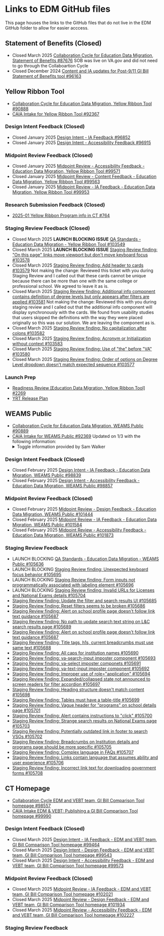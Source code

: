 # Links to EDM GitHub files
This page houses the links to the GitHub files that do not live in the EDM GitHub folder to allow for easier acccess.

## Statement of Benefits (Closed)
- Closed March 2025 [Collaboration Cycle for Education Data Migration, Statement of Benefits #87676](https://github.com/department-of-veterans-affairs/va.gov-team/issues/87676) SOB was live on VA.gov and did not need to go through the Collaboartion Cycle 
- Closed December 2024 [Content and IA updates for Post-9/11 GI Bill Statement of Benefits tool #96163](https://github.com/department-of-veterans-affairs/va.gov-team/issues/96163#issuecomment-2465793582)

## Yellow Ribbon Tool
- [Collaboration Cycle for Education Data Migration, Yellow Ribbon Tool #90888](https://github.com/department-of-veterans-affairs/va.gov-team/issues/90888)
- [CAIA Intake for Yellow Ribbon Tool #92367](https://github.com/department-of-veterans-affairs/va.gov-team/issues/92367)

### Design Intent Feedback (Closed)
- Closed January 2025 [Design Intent - IA Feedback #96852](https://github.com/department-of-veterans-affairs/va.gov-team/issues/96852#event-15254368406) 
- Closed January 2025 [Design Intent - Accessibility Feedback #96915](https://github.com/department-of-veterans-affairs/va.gov-team/issues/96915#event-15270298759) 

### Midpoint Review Feedback (Closed)
- Closed January 2025 [Midpoint Review - Accessibility Feedback - Education Data Migration, Yellow Ribbon Tool #99571](https://github.com/department-of-veterans-affairs/va.gov-team/issues/99571#event-15736459684) 
- Closed January 2025 [Midpoint Review - Content Feedback - Education Data Migration, Yellow Ribbon Tool #99563](https://github.com/department-of-veterans-affairs/va.gov-team/issues/99563)
- Closed January 2025 [Midpoint Review - IA Feedback - Education Data Migration, Yellow Ribbon Tool #99953](https://github.com/department-of-veterans-affairs/va.gov-team/issues/99953#event-15810387277) 

### Research Submission Feedback (Closed)
- [2025-01 Yellow Ribbon Program info in CT #764](https://github.com/department-of-veterans-affairs/va.gov-research-repository/issues/764)

### Staging Review Feedback (Closed)
- Closed March 2025 **LAUNCH BLOCKING ISSUE** [QA Standards - Education Data Migration - Yellow Ribbon Tool #103549](https://github.com/department-of-veterans-affairs/va.gov-team/issues/103549#event-16390815495)
- Closed March 2025 **LAUNCH BLOCKING ISSUE** [Staging Review finding: "On this page" links move viewport but don't move keyboard focus #103578](https://github.com/department-of-veterans-affairs/va.gov-team/issues/103578#event-16405016469)
- Closed March 2025 [Staging Review finding: Add header to cards #103579](https://github.com/department-of-veterans-affairs/va.gov-team/issues/103579#event-16405016903) Not making the change: Reviewed this ticket with you during Staging Review and I called out that these cards cannot be unique because there can be more than one with the same college or professional school. We agreed to leave it as is.
- Closed March 2025 [Staging Review finding: Additional info component contains definition of degree levels but only appears after filters are applied #103581](https://github.com/department-of-veterans-affairs/va.gov-team/issues/103581#event-16405017776) Not making the change: Reviewed this with you during staging review and I called out that the additional info component will display synchronously with the cards. We found from usability studies that users skipped the definitions with the way they were placed originally so this was our solution. We are leaving the component as is.
- Closed March 2025 [Staging Review finding: No capitalization after colons #103582](https://github.com/department-of-veterans-affairs/va.gov-team/issues/103582#event-16405018216)
- Closed March 2025 [Staging Review finding: Acronym or Initialization without context #103583](https://github.com/department-of-veterans-affairs/va.gov-team/issues/103583#event-16405018622)
- Closed March 2025 [Staging Review finding: Use of "the" before "VA"  #103580](https://github.com/department-of-veterans-affairs/va.gov-team/issues/103580#event-16405017312)
- Closed March 2025 [Staging Review finding: Order of options on Degree Level dropdown doesn't match expected sequence #103577](https://github.com/department-of-veterans-affairs/va.gov-team/issues/103577#event-16405015903)

### Launch Prep
- [Readiness Review [Education Data Migration, Yellow Ribbon Tool] #2269](https://github.com/department-of-veterans-affairs/va.gov-team-sensitive/issues/2269) 
- [YRT Release Plan](https://github.com/department-of-veterans-affairs/va.gov-team/blob/master/products/education-data-migration/edm-yellow-ribbon-program-information-in-comparison-tool-release-plan.md)

## WEAMS Public 
- [Collaboration Cycle for Education Data Migration, WEAMS Public #90889](https://github.com/department-of-veterans-affairs/va.gov-team/issues/90889)
- [CAIA Intake for WEAMS Public #92369](https://github.com/department-of-veterans-affairs/va.gov-team/issues/92369)
  Updated on 1/3 with the following information:
  <details>
  <summary>Toggle information provided by Sam Walker</summary>
  Adding my recommendations here, for record-keeping, on the question of how to name institutions sub-pages:
  I discussed with Sneha and Jen, and then also discussed in OCTO slack with Ariana.
  Two options:
  Adjust the breadcrumbs to include the institution name, rather than the current tool behavior of listing "Institution details" in the breadcrumb for each institution. Doing this means that the H1 of any sub-pages of the institution page should generally have lengths that are within the character limit.
  The opportunities here are:
    a) gives the tool breadcrumbs that are consistent with users' experiences across va.gov
    b) brings the tool into alignment with VADS guidance on aligning H1s and breadcrumbs and how breadcrumbs
    c) solves the H1 length issue in most cases.
  The risks here are:
    a) requires development time
    b) if there are a few sub-pages with very long titles, the team would need to either define a pattern for shortening these or create one-off manual solutions for shortening those strings.
  Retain the current breadcrumb structure, using "Institution details" for all institution pages, in which case institution sub-page H1s would likely list both the institution name and the title of the sub-page, to help the user stay oriented in the tool.
  The opportunities here are:
    a) provides solution #1 queued up in the backlog for a future team to pick up and implement as part of future work in the tool,
    b) short-term solution that allows the team to not re-work the breadcrumbs as part of current scope.
  Risks here are:
    a) the tool's breadcrumbs, which are currently out of alignment with VADS breadcrumb guidance, would stay out of alignment.
    b) H1s would also be out of alignment with VADS character counts guidance
  The character limit for these pages is technically 52 characters.
  I think option 1 would be the way to alleviate the issue, and that's what I advise. And also, I know that a lot of variables - including go-live timelines and engineering capacity - means that it's not always possible to do everything. Which is why, as part of option 2, I'd advise adding these changes to a future backlog if this isn't the time to implement them. My recommendation is check these two options with decision-makers so that Design has clear guidance on whether the scope can include adjusting the breadcrumb structure (which should solve most of the H1 length issue), or sticking with the current not-aligned approach for now and moving this change to the backlog.
</details>

### Design Intent Feedback (Closed)
- Closed February 2025 [Design Intent - IA Feedback - Education Data Migration, WEAMS Public #98839](https://github.com/department-of-veterans-affairs/va.gov-team/issues/98839#event-15607359715)
- Closed February 2025 [Design Intent - Accessibility Feedback - Education Data Migration, WEAMS Public #98857](https://github.com/department-of-veterans-affairs/va.gov-team/issues/98857#event-15611083835)

### Midpoint Review Feedback (Closed)
- Closed February 2025 [Midpoint Review - Design Feedback - Education Data Migration, WEAMS Public #101444](https://github.com/department-of-veterans-affairs/va.gov-team/issues/101444#event-16030284079) 
- Closed February 2025 [Midpoint Review - IA Feedback - Education Data Migration, WEAMS Public #101584](https://github.com/department-of-veterans-affairs/va.gov-team/issues/101584#event-16035612020) 
- Closed February 2025 [Midpoint Review - Accessibility Feedback - Education Data Migration, WEAMS Public #101873](https://github.com/department-of-veterans-affairs/va.gov-team/issues/101873#event-16084759168)

### Staging Review Feedback
- LAUNCH BLOCKING [QA Standards - Education Data Migration - WEAMS Public #105636](https://github.com/department-of-veterans-affairs/va.gov-team/issues/105636#event-16881428829)
- LAUNCH BLOCKING [Staging Review finding: Unexpected keyboard focus behavior #105695](https://github.com/department-of-veterans-affairs/va.gov-team/issues/105695#event-16914796554)
- LAUNCH BLOCKING [Staging Review finding: Form inputs not programmatically associated with labeling element #105696](https://github.com/department-of-veterans-affairs/va.gov-team/issues/105696#event-16914797319)
- LAUNCH BLOCKING [Staging Review finding: Invalid URLs for Licenses and National Exams details #105704](https://github.com/department-of-veterans-affairs/va.gov-team/issues/105704#event-16914802090)
- [Staging Review finding: Update the filter and search results UI #105685](https://github.com/department-of-veterans-affairs/va.gov-team/issues/105685#event-16914790161)
- [Staging Review finding: Reset filters seems to be broken #105686](https://github.com/department-of-veterans-affairs/va.gov-team/issues/105686)
- [Staging Review finding: Alert on school profile page doesn't follow link text guidance #105687](https://github.com/department-of-veterans-affairs/va.gov-team/issues/105687#event-16914791289)
- [Staging Review finding: No path to update search text string on L&C search results page #105689](https://github.com/department-of-veterans-affairs/va.gov-team/issues/105689#event-16914792453)
- [Staging Review finding: Alert on school profile page doesn't follow link text guidance #105687](https://github.com/department-of-veterans-affairs/va.gov-team/issues/105687)
- [Staging Review finding: Title tags, h1s, current breadcrumbs must use same text #105688](https://github.com/department-of-veterans-affairs/va.gov-team/issues/105688#event-16914791900)
- [Staging Review finding: All caps for institution names #105690](https://github.com/department-of-veterans-affairs/va.gov-team/issues/105690#event-16914793004)
- [Staging Review finding: va-search-input imposter component #105693](https://github.com/department-of-veterans-affairs/va.gov-team/issues/105693#event-16914795217)
- [Staging Review finding: va-select imposter componets #105691](https://github.com/department-of-veterans-affairs/va.gov-team/issues/105691#event-16914793660)
- [Staging Review finding: va-text-input imposter component  #105692](https://github.com/department-of-veterans-affairs/va.gov-team/issues/105692#event-16914794616)
- [Staging Review finding: Improper use of role="application" #105694](https://github.com/department-of-veterans-affairs/va.gov-team/issues/105694#event-16914795852)
- [Staging Review finding: Expanded/collapsed state not announced to screen readers for filter accordion #105697](https://github.com/department-of-veterans-affairs/va.gov-team/issues/105697#event-16914797927)
- [Staging Review finding: Heading structure doesn't match content #105698](https://github.com/department-of-veterans-affairs/va.gov-team/issues/105698#event-16914798436)
- [Staging Review finding: Tables must have a table-title #105699](https://github.com/department-of-veterans-affairs/va.gov-team/issues/105699#event-16914799002)
- [Staging Review finding: Vague header for "programs" on school details page #105701](https://github.com/department-of-veterans-affairs/va.gov-team/issues/105701#event-16914800261)
- [Staging Review finding: Alert contains instructions to "click" #105700](https://github.com/department-of-veterans-affairs/va.gov-team/issues/105700#event-16914799640)
- [Staging Review finding: Strange search results on National Exams page #105703](https://github.com/department-of-veterans-affairs/va.gov-team/issues/105703#event-16914801278)
- [Staging Review finding: Potentially outdated link in footer to search VSOs #105702](https://github.com/department-of-veterans-affairs/va.gov-team/issues/105702#event-16914800787)
- [Staging Review finding: Breadcrumbs on Institution details and programs page should be more specific #105705](https://github.com/department-of-veterans-affairs/va.gov-team/issues/105705#event-16914817115)
- [Staging Review finding: Complex language in FAQs  #105707](https://github.com/department-of-veterans-affairs/va.gov-team/issues/105707#event-16914818242)
- [Staging Review finding: Links contain language that assumes ability and user experience #105706](https://github.com/department-of-veterans-affairs/va.gov-team/issues/105706#event-16914817741)
- [Staging Review finding: Incorrect link text for downloading government forms #105708](https://github.com/department-of-veterans-affairs/va.gov-team/issues/105708#event-16914818729)

## CT Homepage
- [Collaboration Cycle EDM and VEBT team, GI Bill Comparison Tool homepage #98557](https://github.com/department-of-veterans-affairs/va.gov-team/issues/98557)
- [CAIA Intake EDM & VEBT: Publishing a GI Bill Comparison Tool homepage #99990](https://github.com/department-of-veterans-affairs/va.gov-team/issues/99990)

### Design Intent Feedback (Closed)
- Closed March 2025 [Design Intent - IA Feedback - EDM and VEBT team, GI Bill Comparison Tool homepage #99464](https://github.com/department-of-veterans-affairs/va.gov-team/issues/99464#event-15708767113)
- Closed March 2025 [Design Intent - Design Feedback - EDM and VEBT team, GI Bill Comparison Tool homepage #99543](https://github.com/department-of-veterans-affairs/va.gov-team/issues/99543#event-15733018527)
- Closed March 2025 [Design Intent - Accessibility Feedback - EDM and VEBT team, GI Bill Comparison Tool homepage #99573](https://github.com/department-of-veterans-affairs/va.gov-team/issues/99573#event-15736614996)

### Midpoint Review Feedback (Closed)
- Closed March 2025 [Midpoint Review - IA Feedback - EDM and VEBT team, GI Bill Comparison Tool homepage #102021](https://github.com/department-of-veterans-affairs/va.gov-team/issues/102021#event-16110612222)
- Closed March 2025 [Midpoint Review - Design Feedback - EDM and VEBT team, GI Bill Comparison Tool homepage #101934](https://github.com/department-of-veterans-affairs/va.gov-team/issues/101934#event-16096543265)
- Closed March 2025 [Midpoint Review - Accessibility Feedback - EDM and VEBT team, GI Bill Comparison Tool homepage #102227](https://github.com/department-of-veterans-affairs/va.gov-team/issues/102227#event-16133713720)

### Staging Review Feedback
